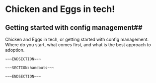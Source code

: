 <!SLIDE>
# Chicken and Eggs in tech! #
## Getting started with config management##

Chicken and Eggs in tech, or getting started with config management. Where do you start, what comes first, and what is the best approach to adoption.


~~~SECTION:notes~~~
~~~ENDSECTION~~~

~~~SECTION:handouts~~~

~~~ENDSECTION~~~

